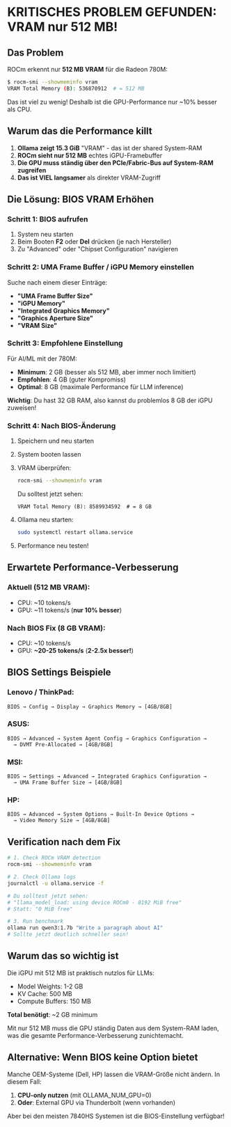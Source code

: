 # KRITISCHES PROBLEM GEFUNDEN: VRAM nur 512 MB!

## Das Problem

ROCm erkennt nur **512 MB VRAM** für die Radeon 780M:
```bash
$ rocm-smi --showmeminfo vram
VRAM Total Memory (B): 536870912  # = 512 MB
```

Das ist viel zu wenig! Deshalb ist die GPU-Performance nur ~10% besser als CPU.

## Warum das die Performance killt

1. **Ollama zeigt 15.3 GiB** "VRAM" - das ist der shared System-RAM
2. **ROCm sieht nur 512 MB** echtes iGPU-Framebuffer
3. **Die GPU muss ständig über den PCIe/Fabric-Bus auf System-RAM zugreifen**
4. **Das ist VIEL langsamer** als direkter VRAM-Zugriff

## Die Lösung: BIOS VRAM Erhöhen

### Schritt 1: BIOS aufrufen
1. System neu starten
2. Beim Booten **F2** oder **Del** drücken (je nach Hersteller)
3. Zu "Advanced" oder "Chipset Configuration" navigieren

### Schritt 2: UMA Frame Buffer / iGPU Memory einstellen
Suche nach einem dieser Einträge:
- **"UMA Frame Buffer Size"**
- **"iGPU Memory"**
- **"Integrated Graphics Memory"**
- **"Graphics Aperture Size"**
- **"VRAM Size"**

### Schritt 3: Empfohlene Einstellung
Für AI/ML mit der 780M:
- **Minimum**: 2 GB (besser als 512 MB, aber immer noch limitiert)
- **Empfohlen**: 4 GB (guter Kompromiss)
- **Optimal**: 8 GB (maximale Performance für LLM inference)

**Wichtig**: Du hast 32 GB RAM, also kannst du problemlos 8 GB der iGPU zuweisen!

### Schritt 4: Nach BIOS-Änderung
1. Speichern und neu starten
2. System booten lassen
3. VRAM überprüfen:
   ```bash
   rocm-smi --showmeminfo vram
   ```

   Du solltest jetzt sehen:
   ```
   VRAM Total Memory (B): 8589934592  # = 8 GB
   ```

4. Ollama neu starten:
   ```bash
   sudo systemctl restart ollama.service
   ```

5. Performance neu testen!

## Erwartete Performance-Verbesserung

### Aktuell (512 MB VRAM):
- CPU: ~10 tokens/s
- GPU: ~11 tokens/s (**nur 10% besser**)

### Nach BIOS Fix (8 GB VRAM):
- CPU: ~10 tokens/s
- GPU: **~20-25 tokens/s** (**2-2.5x besser!**)

## BIOS Settings Beispiele

### Lenovo / ThinkPad:
```
BIOS → Config → Display → Graphics Memory → [4GB/8GB]
```

### ASUS:
```
BIOS → Advanced → System Agent Config → Graphics Configuration →
  → DVMT Pre-Allocated → [4GB/8GB]
```

### MSI:
```
BIOS → Settings → Advanced → Integrated Graphics Configuration →
  → UMA Frame Buffer Size → [4GB/8GB]
```

### HP:
```
BIOS → Advanced → System Options → Built-In Device Options →
  → Video Memory Size → [4GB/8GB]
```

## Verification nach dem Fix

```bash
# 1. Check ROCm VRAM detection
rocm-smi --showmeminfo vram

# 2. Check Ollama logs
journalctl -u ollama.service -f

# Du solltest jetzt sehen:
# "llama_model_load: using device ROCm0 - 8192 MiB free"
# Statt: "0 MiB free"

# 3. Run benchmark
ollama run qwen3:1.7b "Write a paragraph about AI"
# Sollte jetzt deutlich schneller sein!
```

## Warum das so wichtig ist

Die iGPU mit 512 MB ist praktisch nutzlos für LLMs:
- Model Weights: 1-2 GB
- KV Cache: 500 MB
- Compute Buffers: 150 MB

**Total benötigt**: ~2 GB minimum

Mit nur 512 MB muss die GPU ständig Daten aus dem System-RAM laden,
was die gesamte Performance-Verbesserung zunichtemacht.

## Alternative: Wenn BIOS keine Option bietet

Manche OEM-Systeme (Dell, HP) lassen die VRAM-Größe nicht ändern.
In diesem Fall:

1. **CPU-only nutzen** (mit OLLAMA_NUM_GPU=0)
2. **Oder**: External GPU via Thunderbolt (wenn vorhanden)

Aber bei den meisten 7840HS Systemen ist die BIOS-Einstellung verfügbar!
